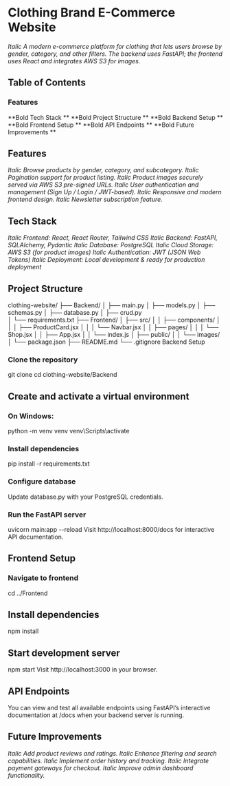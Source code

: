# Clothing Brand E-Commerce Website
*Italic A modern e-commerce platform for clothing that lets users browse by gender, category, and other filters. The backend uses FastAPI; the frontend uses React and integrates AWS S3 for images.*

## Table of Contents

### Features
**Bold Tech Stack **
**Bold Project Structure **
**Bold Backend Setup **
**Bold Frontend Setup **
**Bold API Endpoints **
**Bold Future Improvements **


## Features
*Italic Browse products by gender, category, and subcategory.*
*Italic Pagination support for product listing.*
*Italic Product images securely served via AWS S3 pre-signed URLs.*
*Italic User authentication and management (Sign Up / Login / JWT-based).*
*Italic Responsive and modern frontend design.*
*Italic Newsletter subscription feature.*

## Tech Stack
*Italic Frontend: React, React Router, Tailwind CSS*
*Italic Backend: FastAPI, SQLAlchemy, Pydantic*
*Italic Database: PostgreSQL*
*Italic Cloud Storage: AWS S3 (for product images)*
*Italic Authentication: JWT (JSON Web Tokens)*
*Italic Deployment: Local development & ready for production deployment*

## Project Structure
clothing-website/
├── Backend/
│   ├── main.py 
│   ├── models.py 
│   ├── schemas.py 
│   ├── database.py 
│   ├── crud.py  
│   └── requirements.txt 
├── Frontend/
│   ├── src/
│   │   ├── components/
│   │   │   ├── ProductCard.jsx
│   │   │   └── Navbar.jsx
│   │   ├── pages/
│   │   │   └── Shop.jsx
│   │   ├── App.jsx
│   │   └── index.js
│   ├── public/
│   │   └── images/
│   └── package.json
├── README.md
└── .gitignore
Backend Setup

### Clone the repository
git clone <repo-url>
cd clothing-website/Backend

## Create and activate a virtual environment

### On Windows:
python -m venv venv
venv\Scripts\activate

### Install dependencies
pip install -r requirements.txt

### Configure database
Update database.py with your PostgreSQL credentials.

### Run the FastAPI server
uvicorn main:app --reload
Visit http://localhost:8000/docs for interactive API documentation.

## Frontend Setup
### Navigate to frontend
cd ../Frontend

## Install dependencies
npm install

## Start development server
npm start
Visit http://localhost:3000 in your browser.

## API Endpoints
You can view and test all available endpoints using FastAPI’s interactive documentation at /docs when your backend server is running.

## Future Improvements
*Italic Add product reviews and ratings.*
*Italic Enhance filtering and search capabilities.*
*Italic Implement order history and tracking.*
*Italic Integrate payment gateways for checkout.*
*Italic Improve admin dashboard functionality.*
